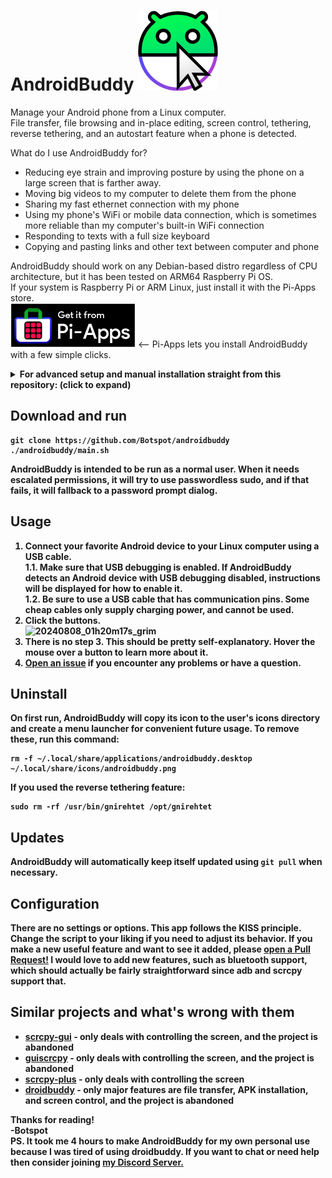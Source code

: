 # AndroidBuddy ![logo](https://github.com/Botspot/androidbuddy/blob/main/logo.png?raw=true)
Manage your Android phone from a Linux computer.  
File transfer, file browsing and in-place editing, screen control, tethering, reverse tethering, and an autostart feature when a phone is detected.

What do I use AndroidBuddy for?
- Reducing eye strain and improving posture by using the phone on a large screen that is farther away.
- Moving big videos to my computer to delete them from the phone
- Sharing my fast ethernet connection with my phone
- Using my phone's WiFi or mobile data connection, which is sometimes more reliable than my computer's built-in WiFi connection
- Responding to texts with a full size keyboard
- Copying and pasting links and other text between computer and phone

AndroidBuddy should work on any Debian-based distro regardless of CPU architecture, but it has been tested on ARM64 Raspberry Pi OS.  
If your system is Raspberry Pi or ARM Linux, just install it with the Pi-Apps store.  
[![badge](https://github.com/Botspot/pi-apps/blob/master/icons/badge.png?raw=true)](https://github.com/Botspot/pi-apps) <-- Pi-Apps lets you install AndroidBuddy with a few simple clicks.  

<details>
<summary><b>For advanced setup and manual installation straight from this repository: (click to expand)</summary>

```
sudo apt install yad adb
```
Some features require additional dependencies.
- To use reverse tethering, a minimal rust compilation toolchain is required in order for AndroidBuddy to compile `gnirehtet`.
    ```
    sudo apt install rustc cargo
    ```
    AndroidBuddy will try to install these if you click "Share internet to phone"
- To browse files, this package needs to be installed and configured: (On most distros it already is)
    ```
    sudo apt install gvfs-backends
    ```
    AndroidBuddy will try to install this if you click "Browse phone's files"
- To control the screen, you need Scrcpy, which is not available on the Debian repositories.  
  - If you have an ARM-based machine, just [install Scrcpy with Pi-Apps.](https://pi-apps.io/install-app/install-scrcpy-on-raspberry-pi/)  
  - Otherwise, follow the install instructions that can be found [here.](https://github.com/Genymobile/scrcpy/blob/master/doc/linux.md)  
- For AndroidBuddy to launch automatically when a phone is detected, your distro needs to be using udev. Most distros do, but if yours does not, you will need to enable that yourself.

</details>

## Download and run
```
git clone https://github.com/Botspot/androidbuddy
./androidbuddy/main.sh
```
AndroidBuddy is intended to be run as a normal user. When it needs escalated permissions, it will try to use passwordless sudo, and if that fails, it will fallback to a password prompt dialog.  

## Usage

1. Connect your favorite Android device to your Linux computer using a USB cable.  
    1.1. Make sure that **USB debugging** is enabled. If AndroidBuddy detects an Android device with USB debugging disabled, instructions will be displayed for how to enable it.  
    1.2. Be sure to use a USB cable that has communication pins. Some cheap cables only supply charging power, and cannot be used.  
3. Click the buttons.  
    ![20240808_01h20m17s_grim](https://github.com/user-attachments/assets/48d7f626-bf6b-42d1-81a5-da56bc13e667)
4. There is no step 3. This should be pretty self-explanatory. Hover the mouse over a button to learn more about it.
5. [Open an issue](https://github.com/Botspot/androidbuddy/issues/new/choose) if you encounter any problems or have a question.

## Uninstall
On first run, AndroidBuddy will copy its icon to the user's icons directory and create a menu launcher for convenient future usage. To remove these, run this command:
```
rm -f ~/.local/share/applications/androidbuddy.desktop ~/.local/share/icons/androidbuddy.png
```
If you used the reverse tethering feature: 
```
sudo rm -rf /usr/bin/gnirehtet /opt/gnirehtet
```

## Updates
AndroidBuddy will automatically keep itself updated using `git pull` when necessary.

## Configuration

There are no settings or options. This app follows the KISS principle. Change the script to your liking if you need to adjust its behavior. If you make a new useful feature and want to see it added, please [open a Pull Request!](https://github.com/Botspot/androidbuddy/pulls) I would love to add new features, such as bluetooth support, which should actually be fairly straightforward since adb and scrcpy support that.

## Similar projects and what's wrong with them
- [scrcpy-gui](https://github.com/Tomotoes/scrcpy-gui) - only deals with controlling the screen, and the project is abandoned
- [guiscrcpy](https://github.com/srevinsaju/guiscrcpy) - only deals with controlling the screen, and the project is abandoned
- [scrcpy-plus](https://github.com/Frontesque/scrcpy-plus) - only deals with controlling the screen
- [droidbuddy](https://gitlab.com/gazlene/droidbuddy) - only major features are file transfer, APK installation, and screen control, and the project is abandoned

Thanks for reading!  
-Botspot  
PS. It took me 4 hours to make AndroidBuddy for my own personal use because I was tired of using droidbuddy. If you want to chat or need help then consider joining [my Discord Server.](https://discord.gg/RXSTvaUvuu)
